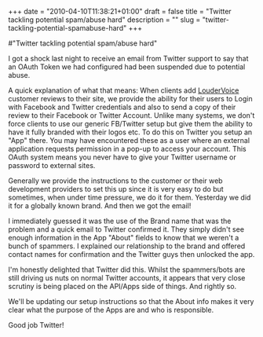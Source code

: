 +++
date = "2010-04-10T11:38:21+01:00"
draft = false
title = "Twitter tackling potential spam/abuse hard"
description = ""
slug = "twitter-tackling-potential-spamabuse-hard"
+++

#"Twitter tackling potential spam/abuse hard"


 I got a shock last night to receive an email from Twitter support to say that an OAuth Token we had configured had been suspended due to potential abuse.<p /><div>A quick explanation of what that means: When clients add <a href="http://www.loudervoice.com/">LouderVoice</a> customer reviews to their site, we provide the ability for their users to Login with Facebook and Twitter credentials and also to send a copy of their review to their Facebook or Twitter Account. Unlike many systems, we don&#39;t force clients to use our generic FB/Twitter setup but give them the ability to have it fully branded with their logos etc. To do this on Twitter you setup an &quot;App&quot; there. You may have encountered these as a user where an external application requests permission in a pop-up to access your account. This OAuth system means you never have to give your Twitter username or password to external sites. <p /><div>Generally we provide the instructions to the customer or their web development providers to set this up since it is very easy to do but sometimes, when under time pressure, we do it for them. Yesterday we did it for a globally known brand. And then we got the email!</div> <p /><div>I immediately guessed it was the use of the Brand name that was the problem and a quick email to Twitter confirmed it. They simply didn&#39;t see enough information in the App &quot;About&quot; fields to know that we weren&#39;t a bunch of spammers. I explained our relationship to the brand and offered contact names for confirmation and the Twitter guys then unlocked the app.</div> <p /><div>I&#39;m honestly delighted that Twitter did this. Whilst the spammers/bots are still driving us nuts on normal Twitter accounts, it appears that very close scrutiny is being placed on the API/Apps side of things. And rightly so.</div> <p /><div>We&#39;ll be updating our setup instructions so that the About info makes it very clear what the purpose of the Apps are and who is responsible.</div><p /><div>Good job Twitter!</div><p /></div>
 